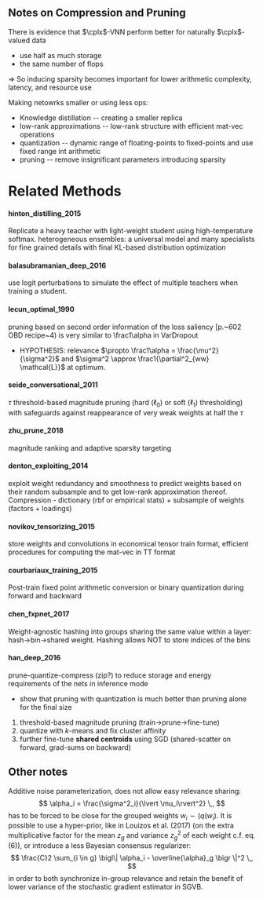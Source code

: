 Notes on Compression and Pruning
--------------------------------

There is evidence that $\cplx$-VNN perform better for naturally $\cplx$-valued data
* use half as much storage
* the same number of flops

=> So inducing sparsity becomes important for lower arithmetic complexity, latency, and resource use

Making netowrks smaller or using less ops:
* Knowledge distillation -- creating a smaller replica
* low-rank approximations -- low-rank structure with efficient mat-vec operations
* quantization -- dynamic range of floating-points to fixed-points and use fixed range int arithmetic
* pruning -- remove insignificant parameters introducing sparsity
<!-- * sparsisty -- inducing regularizers (lasso) -->

Related Methods
===============

#### hinton_distilling_2015
Replicate a heavy teacher with light-weight student using high-temperature softmax.
heterogeneous ensembles: a universal model and many specialists for fine grained details with final KL-based distribution optimization

#### balasubramanian_deep_2016
use logit perturbations to simulate the effect of multiple teachers when training a student.

#### lecun_optimal_1990
pruning based on second order information of the loss
saliency [p.~602 OBD recipe~4) is very similar to \frac1\alpha in VarDropout

* HYPOTHESIS: relevance $\propto \frac1\alpha = \frac{\mu^2}{\sigma^2}$ and $\sigma^2 \approx \frac1{\partial^2_{ww} \mathcal{L}}$ at optimum.

#### seide_conversational_2011
$\tau$ threshold-based magnitude pruning (hard ($\ell_0$) or soft ($\ell_1$) thresholding)
with safeguards against reappearance of very weak weights at half the $\tau$

#### zhu_prune_2018
magnitude ranking and adaptive sparsity targeting

#### denton_exploiting_2014
exploit weight redundancy and smoothness to predict weights based on their random subsample
and to get low-rank approximation thereof. Compression - dictionary (rbf or empirical stats)
\+ subsample of weights (factors + loadings)

#### novikov_tensorizing_2015
store weights and convolutions in economical tensor train format, efficient procedures
for computing the mat-vec in TT format

#### courbariaux_training_2015
Post-train fixed point arithmetic conversion or binary quantization during forward and backward

#### chen_fxpnet_2017
Weight-agnostic hashing into groups sharing the same value within a layer: hash->bin->shared
weight. Hashing allows NOT to store indices of the bins

#### han_deep_2016
prune-quantize-compress (zip?) to reduce storage and energy requirements of the nets in
inference mode
* show that pruning with quantization is much better than pruning alone for the final size

1. threshold-based magnitude pruning (train->prune->fine-tune)
2. quantize with $k$-means and fix cluster affinity
3. further fine-tune **shared centroids** using SGD (shared-scatter on forward, grad-sums on backward)

Other notes
-----------
Additive noise parameterization, does not allow easy relevance sharing:
$$
    \alpha_i = \frac{\sigma^2_i}{\lvert \mu_i\rvert^2}
    \,, $$
has to be forced to be close for the grouped weights $w_i \sim(q(w_i)$. It is possible
to use a hyper-prior, like in Louizos et al. (2017) (on the extra multiplicative factor
for the mean $z_g$ and variance $z^2_g$ of each weight c.f. eq. (6)), or introduce a
less Bayesian consensus regularizer:
$$
    \frac{C}2 \sum_{i \in g} \bigl\| \alpha_i - \overline{\alpha}_g \bigr \|^2
    \,, $$
in order to both synchronize in-group relevance and retain the benefit of lower variance
of the stochastic gradient estimator in SGVB.
